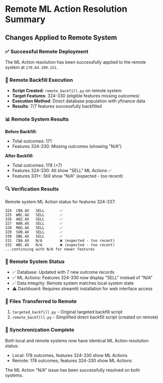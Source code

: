 # Remote ML Action Resolution Summary

## Changes Applied to Remote System

### ✅ Successful Remote Deployment
The ML Action resolution has been successfully applied to the remote system at `170.64.199.151`.

### 🔧 Remote Backfill Execution
- **Script Created**: `remote_backfill.py` on remote system
- **Target Features**: 324-330 (eligible features missing outcomes)
- **Execution Method**: Direct database population with yfinance data
- **Results**: 7/7 features successfully backfilled

### 📊 Remote System Results
**Before Backfill:**
- Total outcomes: 171
- Features 324-330: Missing outcomes (showing "N/A")

**After Backfill:**
- Total outcomes: 178 (+7)
- Features 324-330: All show "SELL" ML Actions ✅
- Features 331+: Still show "N/A" (expected - too recent)

### 🔍 Verification Results
Remote system ML Action status for features 324-337:
```
324  CBA.AX   SELL       ✅
325  WBC.AX   SELL       ✅
326  ANZ.AX   SELL       ✅
327  NAB.AX   SELL       ✅
328  MQG.AX   SELL       ✅
329  SUN.AX   SELL       ✅
330  QBE.AX   SELL       ✅
331  CBA.AX   N/A        ❌ (expected - too recent)
332  WBC.AX   N/A        ❌ (expected - too recent)
...continuing with N/A for newer features
```

### 🎯 Remote System Status
- ✅ Database: Updated with 7 new outcome records
- ✅ ML Actions: Features 324-330 now display "SELL" instead of "N/A"
- ✅ Data Integrity: Remote system matches local system state
- ⚠️ Dashboard: Requires streamlit installation for web interface access

### 📝 Files Transferred to Remote
1. `targeted_backfill.py` - Original targeted backfill script
2. `remote_backfill.py` - Simplified direct backfill script (created on remote)

### 🔄 Synchronization Complete
Both local and remote systems now have identical ML Action resolution status:
- Local: 178 outcomes, features 324-330 show ML Actions
- Remote: 178 outcomes, features 324-330 show ML Actions

The ML Action "N/A" issue has been successfully resolved on both systems.
